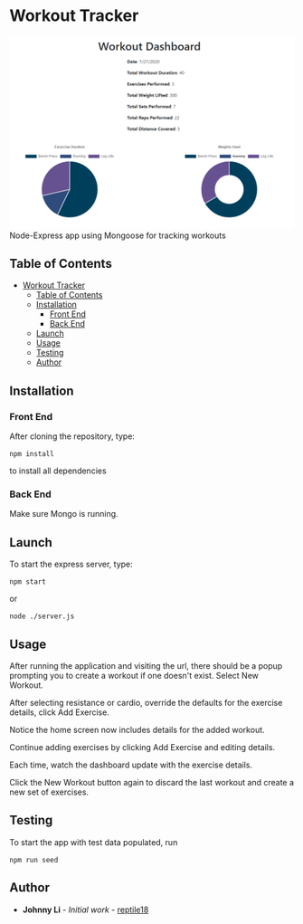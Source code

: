 # Workout Tracker

![Screenshot of Workout Tracker Application](assets/preview.png)
Node-Express app using Mongoose for tracking workouts

## Table of Contents
- [Workout Tracker](#workout-tracker)
  - [Table of Contents](#table-of-contents)
  - [Installation](#installation)
    - [Front End](#front-end)
    - [Back End](#back-end)
  - [Launch](#launch)
  - [Usage](#usage)
  - [Testing](#testing)
  - [Author](#author)

## Installation

### Front End
After cloning the repository, type:
```
npm install
```
to install all dependencies

### Back End
Make sure Mongo is running.

## Launch

To start the express server, type:
```
npm start
```
or
```
node ./server.js
```

## Usage

After running the application and visiting the url, there should be a popup prompting you to create a workout if one doesn't exist. Select New Workout.

After selecting resistance or cardio, override the defaults for the exercise details, click Add Exercise.

Notice the home screen now includes details for the added workout.

Continue adding exercises by clicking Add Exercise and editing details.

Each time, watch the dashboard update with the exercise details.

Click the New Workout button again to discard the last workout and create a new set of exercises.

## Testing 
To start the app with test data populated, run 
```
npm run seed
```

## Author

* **Johnny Li** - *Initial work* - [reptile18](https://github.com/reptile18)
